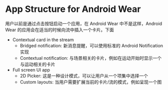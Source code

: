 # App Structure for Android Wear

用户以前是通过点击按钮启动一个应用，在 Android Wear 中不是这样，Android Wear 的应用会在适当的时候向流中插入一个卡片。下面

* Contextual card in the stream
    - Bridged notification: 新消息提醒，可以使用标准的 Android Notification 实现 
    - Contextual notification: 与场景相关的卡片，例如在运动开始时显示一个与运动相关的卡片
* Full screen UI app
    - 2D Picker: 这是一种设计模式，可以让用户从一个项集中选择一个
    - Custom layouts: 当用户需要扩展当前的卡片/流的模式，例如呈现一个图
